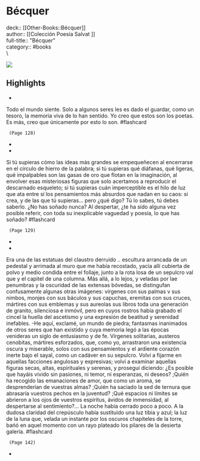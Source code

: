 # Bécquer

deck:: [[Other-Books::Bécquer]]\
author:: [[Colección Poesía Salvat ]]\
full-title:: "Bécquer"\
category:: #books\
\

![](https://readwise-assets.s3.amazonaws.com/static/images/default-book-icon-1.a08c56e2fedd.png)

## Highlights
- 

Todo el mundo siente.
     Solo a algunos seres les es dado el guardar, como un tesoro, la memoria viva de lo han sentido.
     Yo creo que estos son los poetas. Es más, creo que únicamente por esto lo son. #flashcard 


     (Page 128)
-
- 

Si tú supieras cómo las ideas más grandes se empequeñecen al encerrarse en el círculo de hierro de la palabra; si tú supieras qué diáfanas, qué ligeras, qué impalpables son las gasas de oro que flotan en la imaginación, al envolver esas misteriosas figuras que solo acertamos a reproducir el descarnado esqueleto; si tú supieras cuán imperceptible es el hilo de luz que ata entre sí los pensamientos más absurdos que nadan en su caos: si crea, y de las que tú supieras... pero ¿qué digo? Tú lo sabes, tú debes saberlo.
     ¿No has soñado nunca?
     Al despertar, ¿te ha sido alguna vez posible referir, con toda su inexplicable vaguedad y poesía, lo que has soñado? #flashcard 


     (Page 129)
-
- 

Era una de las estatuas del claustro derruido ..
     escultura arrancada de un pedestal y arrimada al muro que me había recostado, yacía allí cubierta de polvo y medio condida entre el follaje, junto a la rota losa de un sepulcro val que y el capitel de una columna. Más allá, a lo lejos, y veladas por lae penumbras y la oscuridad de las extensas bóvedas, se distingufan confusamente algunas otras imágenes: vírgenes con sus palmas v sus nimbos, monjes con sus báculos y sus capuchas, eremitas con sus cruces, mártires con sus emblemas y sus aureolas sus libros toda una generación de granito, silenciosa e inmóvil, pero en cuyos rostros había grabado el cincel la huella del ascetismo y una expresión de beatitud y serenidad inefables.
     -He aquí, exclamé, un mundo de piedra; fantasmas inanimados de otros seres que han existido y cuya memoria legó a las épocas venideras un siglo de entusiasmo y de fe. Vírgenes solitarias, austeros cenobitas, mártires esforzados, que, como yo, arrastraron una existencia oscura y miserable, solos con sus pensamientos y el ardiente corazón inerte bajo el sayal, como un cadáver en su sepulcro. Volví a fijarme en aquellas facciones angulosas y expresivas; volví a examinar aquellas figuras secas, altas, espirituales y serenas, y proseguí diciendo: ¿Es posible que hayáis vivido sin pasiones, ni temor, ni esperanzas, ni deseos? ;Quién ha recogido las emanaciones de amor, que como un aroma, se desprenderían de vuestras almas? ;Quién ha saciado la sed de ternura que abrasaría vuestros pechos en la juventud? ;Qué espacios ni límites se abrieron a los ojos de vuestros espíritus, ávidos de inmensidad, al despertarse al sentimiento?... La noche había cerrado poco a poco. A la dudosa claridad del crepúsculo había sustituido una luz tibia y azul; la luz de la luna que, velada un instante por los oscuros chapiteles de la torre, bańó en aquel momento con un rayo plateado los pilares de la desierta galería. #flashcard 


     (Page 142)
-
